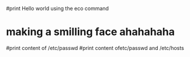#print Hello world using the eco command
# making a smilling face ahahahaha
#print content of /etc/passwd
#print content ofetc/passwd and /etc/hosts
